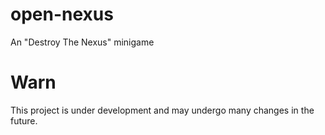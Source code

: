 # open-nexus
An "Destroy The Nexus" minigame

# Warn
This project is under development and may undergo many changes in the future.
